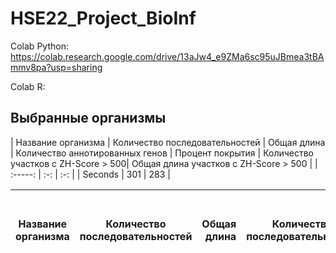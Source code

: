 # HSE22_Project_BioInf

Colab Python:
https://colab.research.google.com/drive/13aJw4_e9ZMa6sc95uJBmea3tBAmmv8pa?usp=sharing

Colab R:

## Выбранные организмы

| Название организма | Количество последовательностей  | Общая длина | Количество аннотированных генов | Процент покрытия | Количество участков с ZH-Score > 500| Общая длина участков с ZH-Score > 500 |
| :-----: | :-: | :-: |
| Seconds | 301 | 283 |

| Название организма| Количество последовательностей | Общая длина | Количество последовательностей | Процент покрытия | Количество участков с ZH-Score > 500 | Общая длина участков с ZH-Score > 500 |
| ----------------- |:------------------------------:| -----------:| -------------------------------|:----------------:| :------------------------------------:|:---------------------------------------:|

